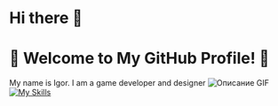 # Hi there 👋
# 🌟 Welcome to My GitHub Profile! 🌟
My name is Igor. I am a game developer and designer
![Описание GIF](https://github.com/Rinvyn/Rinvyn/edit/main/smoke.gif)
[![My Skills](https://skillicons.dev/icons?i=arch,blender,discord,godot,guthub&perline=5)](https://skillicons.dev)
